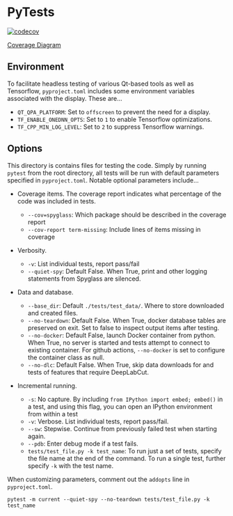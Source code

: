 # PyTests

[![codecov](https://codecov.io/gh/CBroz1/spyglass/graph/badge.svg?token=KOFSLJ2V9M)](https://codecov.io/gh/CBroz1/spyglass)

[Coverage Diagram](https://codecov.io/gh/CBroz1/spyglass/graphs/sunburst.svg?token=KOFSLJ2V9M)

## Environment

To facilitate headless testing of various Qt-based tools as well as Tensorflow,
`pyproject.toml` includes some environment variables associated with the
display. These are...

- `QT_QPA_PLATFORM`: Set to `offscreen` to prevent the need for a display.
- `TF_ENABLE_ONEDNN_OPTS`: Set to `1` to enable Tensorflow optimizations.
- `TF_CPP_MIN_LOG_LEVEL`: Set to `2` to suppress Tensorflow warnings.

<!-- - `DISPLAY`: Set to `:0` to prevent the need for a display. -->

## Options

This directory is contains files for testing the code. Simply by running
`pytest` from the root directory, all tests will be run with default parameters
specified in `pyproject.toml`. Notable optional parameters include...

- Coverage items. The coverage report indicates what percentage of the code was
    included in tests.

    - `--cov=spyglass`: Which package should be described in the coverage report
    - `--cov-report term-missing`: Include lines of items missing in coverage

- Verbosity.

    - `-v`: List individual tests, report pass/fail
    - `--quiet-spy`: Default False. When True, print and other logging statements
        from Spyglass are silenced.

- Data and database.

    - `--base_dir`: Default `./tests/test_data/`. Where to store downloaded and
        created files.
    - `--no-teardown`: Default False. When True, docker database tables are
        preserved on exit. Set to false to inspect output items after testing.
    - `--no-docker`: Default False, launch Docker container from python. When
        True, no server is started and tests attempt to connect to existing
        container. For github actions, `--no-docker` is set to configure the
        container class as null.
    - `--no-dlc`: Default False. When True, skip data downloads for and tests of
        features that require DeepLabCut.

- Incremental running.

    - `-s`: No capture. By including `from IPython import embed; embed()` in a
        test, and using this flag, you can open an IPython environment from within
        a test
    - `-v`: Verbose. List individual tests, report pass/fail.
    - `--sw`: Stepwise. Continue from previously failed test when starting again.
    - `--pdb`: Enter debug mode if a test fails.
    - `tests/test_file.py -k test_name`: To run just a set of tests, specify the
        file name at the end of the command. To run a single test, further specify
        `-k` with the test name.

When customizing parameters, comment out the `addopts` line in `pyproject.toml`.

```console
pytest -m current --quiet-spy --no-teardown tests/test_file.py -k test_name
```
